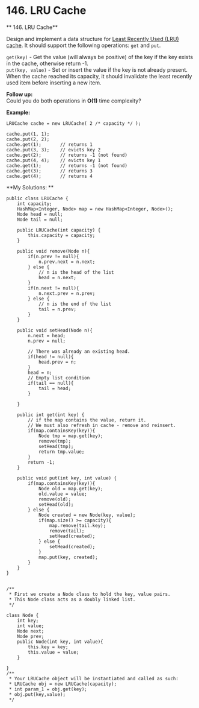 # 146. LRU Cache

** 146. LRU Cache**

Design and implement a data structure for [Least Recently Used \(LRU\) cache](https://en.wikipedia.org/wiki/Cache_replacement_policies#LRU). It should support the following operations: `get` and `put`.

`get(key)` - Get the value \(will always be positive\) of the key if the key exists in the cache, otherwise return -1.  
`put(key, value)` - Set or insert the value if the key is not already present. When the cache reached its capacity, it should invalidate the least recently used item before inserting a new item.

**Follow up:**  
Could you do both operations in **O\(1\)** time complexity?

**Example:**

```text
LRUCache cache = new LRUCache( 2 /* capacity */ );

cache.put(1, 1);
cache.put(2, 2);
cache.get(1);       // returns 1
cache.put(3, 3);    // evicts key 2
cache.get(2);       // returns -1 (not found)
cache.put(4, 4);    // evicts key 1
cache.get(1);       // returns -1 (not found)
cache.get(3);       // returns 3
cache.get(4);       // returns 4
```

**My Solutions: **

```text
public class LRUCache {
    int capacity;
    HashMap<Integer, Node> map = new HashMap<Integer, Node>();
    Node head = null;
    Node tail = null;
    
    public LRUCache(int capacity) {
        this.capacity = capacity;
    }
    
    public void remove(Node n){
        if(n.prev != null){
            n.prev.next = n.next;
        } else {
            // n is the head of the list
            head = n.next;
        }
        if(n.next != null){
            n.next.prev = n.prev;
        } else {
            // n is the end of the list
            tail = n.prev;
        }
    }
    
    public void setHead(Node n){
        n.next = head;
        n.prev = null;
        
        // There was already an existing head. 
        if(head != null){
            head.prev = n;
        }
        head = n;
        // Empty list condition
        if(tail == null){
            tail = head;
        }
        
    }
    
    public int get(int key) {
        // if the map contains the value, return it. 
        // We must also refresh in cache - remove and reinsert. 
        if(map.containsKey(key)){
            Node tmp = map.get(key);
            remove(tmp);
            setHead(tmp);
            return tmp.value;
        }
        return -1;
    }
    
    public void put(int key, int value) {
        if(map.containsKey(key)){
            Node old = map.get(key);
            old.value = value;
            remove(old);
            setHead(old);
        } else {
            Node created = new Node(key, value);
            if(map.size() >= capacity){
                map.remove(tail.key);
                remove(tail);
                setHead(created);
            } else {
                setHead(created);
            }
            map.put(key, created);
        }
    }
}


/** 
 * First we create a Node class to hold the key, value pairs. 
 * This Node class acts as a doubly linked list.
 */

class Node {
    int key;
    int value; 
    Node next;
    Node prev;
    public Node(int key, int value){
        this.key = key;
        this.value = value;
    }
    
}
/**
 * Your LRUCache object will be instantiated and called as such:
 * LRUCache obj = new LRUCache(capacity);
 * int param_1 = obj.get(key);
 * obj.put(key,value);
 */
```



